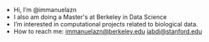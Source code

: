 - Hi, I’m @immanuelazn
- I also am doing a Master's at Berkeley in Data Science
- I’m interested in computational projects related to biological data.  
- How to reach me: 
immanuelazn@berkeley.edu
iabdi@stanford.edu

<!---
immanuelazn/immanuelazn is a ✨ special ✨ repository because its `README.md` (this file) appears on your GitHub profile.
You can click the Preview link to take a look at your changes.
--->
